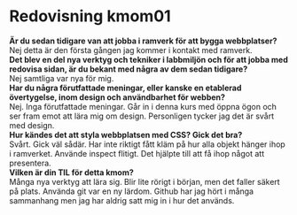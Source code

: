 ---
---
Redovisning kmom01
=========================

**Är du sedan tidigare van att jobba i ramverk för att bygga webbplatser?**    
Nej detta är den första gången jag kommer i kontakt med ramverk.    
**Det blev en del nya verktyg och tekniker i labbmiljön och för att jobba med redovisa sidan, är du bekant med några av dem sedan tidigare?**  
Nej samtliga var nya för mig.    
**Har du några förutfattade meningar, eller kanske en etablerad övertygelse, inom design och användbarhet för webben?**  
Nej. Inga förutfattade meningar. Går in i denna kurs med öppna ögon och ser fram emot att lära mig om design. Personligen tycker jag det är svårt med design.    
**Hur kändes det att styla webbplatsen med CSS? Gick det bra?**  
Svårt. Gick väl sådär. Har inte riktigt fått kläm på hur alla objekt hänger ihop i ramverket. Använde inspect flitigt. Det hjälpte till att få ihop något att presentera.    
**Vilken är din TIL för detta kmom?**   
Många nya verktyg att lära sig. Blir lite rörigt i början, men det faller säkert på plats. Använda git var en ny lärdom. Github har jag hört i många sammanhang men jag har aldrig satt mig in i hur det används.
